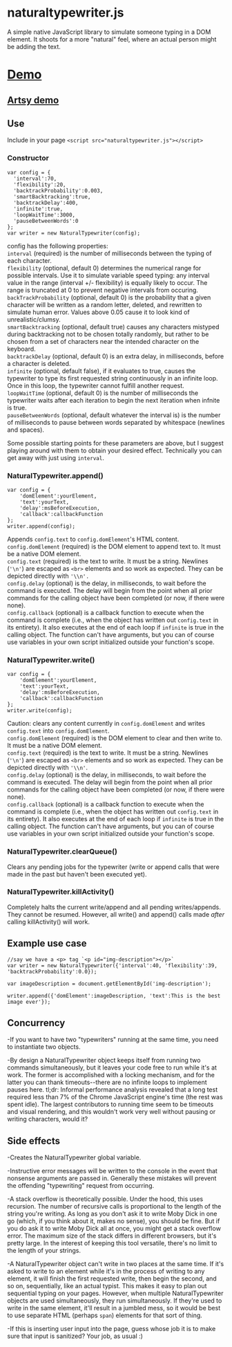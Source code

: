 # naturaltypewriter.js
A simple native JavaScript library to simulate someone typing in a DOM element. It shoots for a more "natural" feel, where an actual person might be adding the text.

# <a href="http://www.andrewpuglionesi.com/typewriter" target="_blank">Demo</a>
## <a href="http://www.andrewpuglionesi.com/blogpost" target="_blank">Artsy demo</a>

## Use
Include in your page `<script src="naturaltypewriter.js"></script>`

### Constructor
```
var config = {
  'interval':70,
  'flexibility':20,
  'backtrackProbability':0.003,
  'smartBacktracking':true,
  'backtrackDelay':400,
  'infinite':true,
  'loopWaitTime':3000,
  'pauseBetweenWords':0
};
var writer = new NaturalTypewriter(config);

```
config has the following properties:  
`interval` (required) is the number of milliseconds between the typing of each character.  
`flexibility` (optional, default 0) determines the numerical range for possible intervals. Use it to simulate variable speed typing: any interval value in the range (interval +/- flexibility) is equally likely to occur. The range is truncated at 0 to prevent negative intervals from occuring.  
`backTrackProbability` (optional, default 0) is the probability that a given character will be written as a random letter, deleted, and rewritten to simulate human error. Values above 0.05 cause it to look kind of unrealistic/clumsy.  
`smartBacktracking` (optional, default true) causes any characters mistyped during backtracking not to be chosen totally randomly, but rather to be chosen from a set of characters near the intended character on the keyboard.  
`backtrackDelay` (optional, default 0) is an extra delay, in milliseconds, before a character is deleted.  
`infinite` (optional, default false), if it evaluates to true, causes the
typewriter to type its first requested string continuously in an infinite loop. Once in this loop, the typewriter cannot fulfill another request.  
`loopWaitTime` (optional, default 0) is the number of milliseconds the typewriter waits after each iteration to begin the next iteration when infnite is true.  
`pauseBetweenWords` (optional, default whatever the interval is) is the number of milliseconds to pause between words separated by whitespace (newlines and spaces).  

Some possible starting points for these parameters are above, but I suggest playing around with them to obtain your desired effect. Technically you can get away with just using `interval`.

### NaturalTypewriter.append()
```
var config = {
	'domElement':yourElement, 
	'text':yourText,
	'delay':msBeforeExecution,
	'callback':callbackFunction
};
writer.append(config);
```
Appends `config.text` to `config.domElement`'s HTML content.  
`config.domElement` (required) is the DOM element to append text to. It must be a native DOM element.  
`config.text` (required) is the text to write. It must be a string. Newlines (`'\n'`) are escaped as `<br>` elements and so work as expected. They can be depicted directly with `'\\n'.`  
`config.delay` (optional) is the delay, in milliseconds, to wait before the command is executed. The delay will begin from the point when all prior commands for the calling object have been completed (or now, if there were none).  
`config.callback` (optional) is a callback function to execute when the command is complete (i.e., when the object has written out `config.text` in its entirety). It also executes at the end of each loop if `infinite` is true in the calling object. The function can't have arguments, but you can of course use variables in your own script initialized outside your function's scope.  


### NaturalTypewriter.write()
```
var config = {
	'domElement':yourElement, 
	'text':yourText,
	'delay':msBeforeExecution,
	'callback':callbackFunction
};
writer.write(config);
```
Caution: clears any content currently in `config.domElement` and writes `config.text` into `config.domElement`.  
`config.domElement` (required) is the DOM element to clear and then write to. It must be a native DOM element.  
`config.text` (required) is the text to write. It must be a string. Newlines (`'\n'`) are escaped as `<br>` elements and so work as expected. They can be depicted directly with `'\\n'`.  
`config.delay` (optional) is the delay, in milliseconds, to wait before the command is executed. The delay will begin from the point when all prior commands for the calling object have been completed (or now, if there were none).  
`config.callback` (optional) is a callback function to execute when the command is complete (i.e., when the object has written out `config.text` in its entirety). It also executes at the end of each loop if `infinite` is true in the calling object. The function can't have arguments, but you can of course use variables in your own script initialized outside your function's scope.  

### NaturalTypewriter.clearQueue()
Clears any pending jobs for the typewriter (write or append calls that were made in the past but haven't been executed yet).

### NaturalTypewriter.killActivity()
Completely halts the current write/append and all pending writes/appends. They cannot be resumed. However, all write() and append() calls made *after* calling killActivity() will work.

## Example use case  

```
//say we have a <p> tag `<p id="img-description"></p>`
var writer = new NaturalTypewriter({'interval':40, 'flexibility':39, 'backtrackProbability':0.0});

var imageDescription = document.getElementById('img-description');

writer.append({'domElement':imageDescription, 'text':This is the best image ever'});
```

## Concurrency
-If you want to have two "typewriters" running at the same time, you need to instantiate two objects.  

-By design a NaturalTypewriter object keeps itself from running two commands simultaneously, but it leaves your code free to run while it's at work. The former is accomplished with a locking mechanism, and for the latter you can thank timeouts--there are no infinite loops to implement pauses here. tl;dr: Informal performance analysis revealed that a long test required less than 7% of the Chrome JavaScript engine's time (the rest was spent idle). The largest contributors to running time seem to be timeouts and visual rendering, and this wouldn't work very well without pausing or writing characters, would it?


## Side effects
-Creates the NaturalTypewriter global variable.  

-Instructive error messages will be written to the console in the event that nonsense arguments are passed in. Generally these mistakes will prevent the offending "typewriting" request from occurring.  

-A stack overflow is theoretically possible. Under the hood, this uses recursion. The number of recursive calls is proportional to the length of the string you're writing. As long as you don't ask it to write Moby Dick in one go (which, if you think about it, makes no sense), you should be fine. But if you do ask it to write Moby Dick all at once, you might get a stack overflow error. The maximum size of the stack differs in different browsers, but it's pretty large. In the interest of keeping this tool versatile, there's no limit to the length of your strings.  

-A NaturalTypewriter object can't write in two places at the same time. If it's asked to write to an element while it's in the process of writing to any element, it will finish the first requested write, then begin the second, and so on, sequentially, like an actual typist. This makes it easy to plan out sequential typing on your pages. However, when multiple NaturalTypewriter objects are used simultaneously, they run simultaneously. If they're used to write in the same element, it'll result in a jumbled mess, so it would be best to use separate HTML (perhaps `span`) elements for that sort of thing.  

-If this is inserting user input into the page, guess whose job it is to make sure that input is sanitized? Your job, as usual :)

